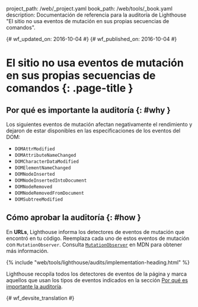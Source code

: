 project_path: /web/_project.yaml
book_path: /web/tools/_book.yaml
description: Documentación de referencia para la auditoría de Lighthouse "El sitio no usa eventos de mutación en sus propias secuencias de comandos".

{# wf_updated_on: 2016-10-04 #}
{# wf_published_on: 2016-10-04 #}

# El sitio no usa eventos de mutación en sus propias secuencias de comandos  {: .page-title }

## Por qué es importante la auditoría {: #why }

Los siguientes eventos de mutación afectan negativamente el rendimiento y dejaron de estar disponibles en las
especificaciones de los eventos del DOM:

* `DOMAttrModified`
* `DOMAttributeNameChanged`
* `DOMCharacterDataModified`
* `DOMElementNameChanged`
* `DOMNodeInserted`
* `DOMNodeInsertedIntoDocument`
* `DOMNodeRemoved`
* `DOMNodeRemovedFromDocument`
* `DOMSubtreeModified`

## Cómo aprobar la auditoría {: #how }

En **URLs**, Lighthouse informa los detectores de eventos de mutación que encontró en
tu código. Reemplaza cada uno de estos eventos de mutación con `MutationObserver`.
Consulta [`MutationObserver`][mdn] en MDN para obtener más información.

[mdn]: https://developer.mozilla.org/en-US/docs/Web/API/MutationObserver

{% include "web/tools/lighthouse/audits/implementation-heading.html" %}

Lighthouse recopila todos los detectores de eventos de la página y marca
aquellos que usan los tipos de eventos indicados en la sección [Por qué es
importante la auditoría](#why).


{# wf_devsite_translation #}
